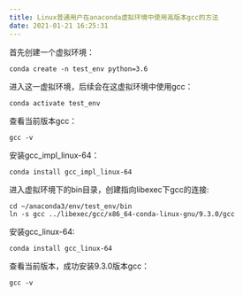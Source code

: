 ```yaml
---
title: Linux普通用户在anaconda虚拟环境中使用高版本gcc的方法
date: 2021-01-21 16:25:31
---
```

首先创建一个虚拟环境：

```shell
conda create -n test_env python=3.6
```

进入这一虚拟环境，后续会在这虚拟环境中使用gcc：
```shell
conda activate test_env
```

查看当前版本gcc：
```shell
gcc -v
```

安装gcc_impl_linux-64：
```shell
conda install gcc_impl_linux-64
```

进入虚拟环境下的bin目录，创建指向libexec下gcc的连接:
```shell
cd ~/anaconda3/env/test_env/bin
ln -s gcc ../libexec/gcc/x86_64-conda-linux-gnu/9.3.0/gcc
```

安装gcc_linux-64:
```shell
conda install gcc_linux-64
```

查看当前版本，成功安装9.3.0版本gcc：
```shell
gcc -v
```

